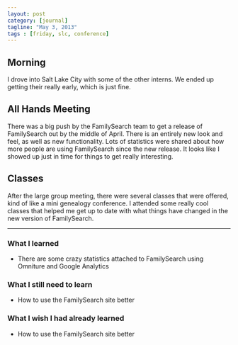 ```yaml
---
layout: post
category: [journal]
tagline: "May 3, 2013"
tags : [friday, slc, conference]
---
```

## Morning
I drove into Salt Lake City with some of the other interns. We ended up getting 
their really early, which is just fine.

## All Hands Meeting
There was a big push by the FamilySearch team to get a release of FamilySearch out 
by the middle of April. There is an entirely new look and feel, as well as new 
functionality. Lots of statistics were shared about how more people are using 
FamilySearch since the new release. It looks like I showed up just in time for 
things to get really interesting.

## Classes
After the large group meeting, there were several classes that were offered, kind 
of like a mini genealogy conference. I attended some really cool classes that 
helped me get up to date with what things have changed in the new version of 
FamilySearch. 

- - -

### What I learned
+ There are some crazy statistics attached to FamilySearch using Omniture and Google Analytics

### What I still need to learn
+ How to use the FamilySearch site better

### What I wish I had already learned
+ How to use the FamilySearch site better